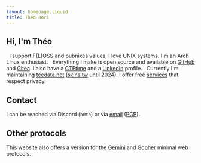 ```yaml
---
layout: homepage.liquid
title: Théo Bori
---
```


<h2 class="category category-home ">Hi, I'm Théo</h2>

&nbsp;
I support F(L)OSS and pubnixes values, I love UNIX systems.
I'm an Arch Linux enthusiast.
&nbsp;
Everything I make is open source and available on [GitHub](https://github.com/theobori) and [Gitea](https://git.theobori.cafe/nagi).
I also have a [CTFtime](https://ctftime.org/user/67138) and a [LinkedIn](https://www.linkedin.com/in/theo-bori) profile.
&nbsp;
Currently I'm maintaining [teedata.net](https://teedata.net) ([skins.tw](https://skins.tw) until 2024).
I offer free [services](https://services.theobori.cafe) that respect privacy.

<h2 class="category category-home ">Contact</h2>

I can be reached via Discord (`b0th`) or via <a href="mailto:nagi@tilde.team">email</a> ([PGP](/pgp.asc)).

<h2 class="category category-home ">Other protocols</h2>

This website also offers a version for the [Gemini](gemini://tilde.pink/~nagi) and [Gopher](gopher://tilde.pink:70/1/~nagi) minimal web protocols.
